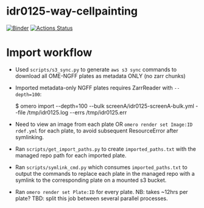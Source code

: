 # idr0125-way-cellpainting
[![Binder](https://mybinder.org/badge_logo.svg)](https://mybinder.org/v2/gh/IDR/idr0125-way-cellpainting/main?urlpath=notebooks%2Fnotebooks%2Fanalyse.ipynb)
[![Actions Status](https://github.com/IDR/idr0125-way-cellpainting/workflows/repo2docker/badge.svg)](https://github.com/IDR/idr0125-way-cellpainting/actions)


# Import workflow

 - Used `scripts/s3_sync.py` to generate `aws s3 sync` commands to download all OME-NGFF plates as metadata ONLY (no zarr chunks)

 - Imported metadata-only NGFF plates requires ZarrReader with `--depth=100`:

    $ omero import --depth=100 --bulk screenA/idr0125-screenA-bulk.yml --file /tmp/idr0125.log  --errs /tmp/idr0125.err

 - Need to view an image from each plate OR `omero render set Image:ID rdef.yml` for each plate, to avoid subsequent ResourceError after symlinking.

 - Ran `scripts/get_import_paths.py` to create `imported_paths.txt` with the managed repo path for each imported plate.

 - Ran `scripts/symlink_cmd.py` which consumes `imported_paths.txt` to output the commands to replace each plate in the managed repo with a symlink to the corresponding plate on a mounted s3 bucket.

 - Ran `omero render set Plate:ID` for every plate. NB: takes ~12hrs per plate? TBD: split this job between several parallel processes.
 